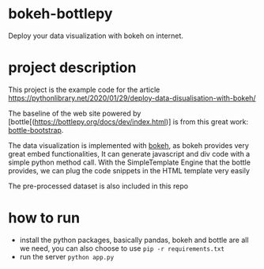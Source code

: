 # bokeh-bottlepy

Deploy your data visualization with bokeh on internet. 

# project description

This project is the example code for the article https://pythonlibrary.net/2020/01/29/deploy-data-disualisation-with-bokeh/

The baseline of the web site powered by [bottle[(https://bottlepy.org/docs/dev/index.html)] is from this great work: [bottle-bootstrap](https://github.com/arsho/bottle-bootstrap).

The data visualization is implemented with [bokeh](https://docs.bokeh.org/en/latest/index.html), as bokeh provides very great embed functionalities, It can generate javascript and div code with a simple python method call. With the SimpleTemplate Engine that the bottle provides, we can plug the code snippets in the HTML template very easily

The pre-processed dataset is also included in this repo

# how to run

* install the python packages, basically pandas, bokeh and bottle are all we need, you can also choose to use `pip -r requirements.txt`
* run the server `python app.py`